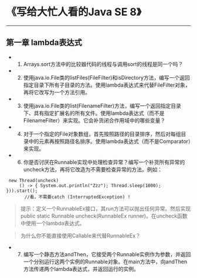 # 《写给大忙人看的Java SE 8》

-------------------------------------

##  第一章  lambda表达式

* 1. Arrays.sort方法中的比较器代码的线程与调用sort的线程是同一个吗？
* 2. 使用java.io.File类的listFiles(FileFilter)和isDirectory方法，编写一个返回指定目录下所有子目录的方法。使用lambda表达式来代替FileFilter对象，再将它改写为一个方法引用。
* 3. 使用java.io.File类的list(FilenameFilter)方法，编写一个返回指定目录下、具有指定扩展名的所有文件。使用lambda表达式（而不是FilenameFilter）来实现。它会补货闭合作用域中的哪些变量？
* 4. 对于一个指定的File对象数组，首先按照路径的目录排序，然后对每组目录中的元素再按照路径名排序。使用lambda表达式（而不是Comparator）来实现。
* 6. 你是否讨厌在Runnable实现中处理检查异常？编写一个补货所有异常的uncheck方法，再将它改造为不需要检查异常的方法。例如：
```
 new Thread(uncheck)
     () -> { System.out.println("Zzz"); Thread.sleep(1000); })).start();
       //看，不需要catch (InterruptedException) !
```
> 提示：定义一个RunnableEx接口，其run方法可以抛出任何异常。然后实现public static Runnable uncheck(RunnableEx runner)。在uncheck函数中使用一个lambda表达式。

> 为什么你不能直接使用Callable<Void>来代替RunnableEx？

* 7. 编写一个静态方法andThen，它接受两个Runnable实例作为参数，并返回一个分别运行这两个实例的Runnable对象。在main方法中，向andThen方法传递两个lambda表达式，并返回运行的实例。
